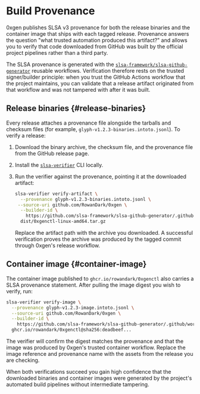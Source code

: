 # Build Provenance

0xgen publishes SLSA v3 provenance for both the release binaries and the
container image that ships with each tagged release. Provenance answers the
question "what trusted automation produced this artifact?" and allows you to
verify that code downloaded from GitHub was built by the official project
pipelines rather than a third party.

The SLSA provenance is generated with the
[`slsa-framework/slsa-github-generator`](https://github.com/slsa-framework/slsa-github-generator)
reusable workflows. Verification therefore rests on the trusted
signer/builder principle: when you trust the GitHub Actions workflow that the
project maintains, you can validate that a release artifact originated from
that workflow and was not tampered with after it was built.

## Release binaries {#release-binaries}

Every release attaches a provenance file alongside the tarballs and checksum
files (for example, `glyph-v1.2.3-binaries.intoto.jsonl`). To verify a release:

1. Download the binary archive, the checksum file, and the provenance file from
   the GitHub release page.
2. Install the [`slsa-verifier`](https://github.com/slsa-framework/slsa-verifier)
   CLI locally.
3. Run the verifier against the provenance, pointing it at the downloaded
   artifact:

   ```bash
   slsa-verifier verify-artifact \
     --provenance glyph-v1.2.3-binaries.intoto.jsonl \
    --source-uri github.com/RowanDark/0xgen \
     --builder-id \
       https://github.com/slsa-framework/slsa-github-generator/.github/workflows/generic-post-build-provenance@v1.10.0 \
     dist/0xgenctl-linux-amd64.tar.gz
   ```

   Replace the artifact path with the archive you downloaded. A successful
   verification proves the archive was produced by the tagged commit through
   0xgen's release workflow.

## Container image {#container-image}

The container image published to `ghcr.io/rowandark/0xgenctl` also carries a SLSA
provenance statement. After pulling the image digest you wish to verify, run:

```bash
slsa-verifier verify-image \
  --provenance glyph-v1.2.3-image.intoto.jsonl \
  --source-uri github.com/RowanDark/0xgen \
  --builder-id \
    https://github.com/slsa-framework/slsa-github-generator/.github/workflows/container-post-push-provenance@v1.10.0 \
  ghcr.io/rowandark/0xgenctl@sha256:deadbeef...
```

The verifier will confirm the digest matches the provenance and that the image
was produced by 0xgen's trusted container workflow. Replace the image reference
and provenance name with the assets from the release you are checking.

When both verifications succeed you gain high confidence that the downloaded
binaries and container images were generated by the project's automated build
pipelines without intermediate tampering.
